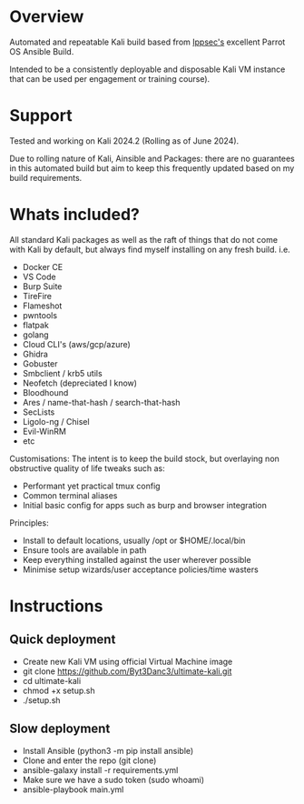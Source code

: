 
# Overview
Automated and repeatable Kali build based from [Ippsec's](https://github.com/IppSec/parrot-build/tree/master) excellent Parrot OS Ansible Build.

Intended to be a consistently deployable and disposable Kali VM instance that can be used per engagement or training course). 

# Support
Tested and working on Kali 2024.2 (Rolling as of June 2024). 

Due to rolling nature of Kali, Ainsible and Packages: there are no guarantees in this automated build but aim to keep this frequently updated based on my build requirements.

# Whats included?
All standard Kali packages as well as the raft of things that do not come with Kali by default, but always find myself installing on any fresh build. i.e.
- Docker CE
- VS Code
- Burp Suite
- TireFire
- Flameshot
- pwntools
- flatpak
- golang
- Cloud CLI's (aws/gcp/azure)
- Ghidra
- Gobuster
- Smbclient / krb5 utils 
- Neofetch (depreciated I know)
- Bloodhound
- Ares / name-that-hash / search-that-hash
- SecLists
- Ligolo-ng / Chisel
- Evil-WinRM
- etc

Customisations:
The intent is to keep the build stock, but overlaying non obstructive quality of life tweaks such as:
- Performant yet practical tmux config
- Common terminal aliases
- Initial basic config for apps such as burp and browser integration

Principles:
- Install to default locations, usually /opt or $HOME/.local/bin
- Ensure tools are available in path
- Keep everything installed against the user wherever possible
- Minimise setup wizards/user acceptance policies/time wasters

# Instructions

## Quick deployment 
* Create new Kali VM using official Virtual Machine image
* git clone https://github.com/Byt3Danc3/ultimate-kali.git
* cd ultimate-kali
* chmod +x setup.sh
* ./setup.sh

## Slow  deployment
* Install Ansible (python3 -m pip install ansible)
* Clone and enter the repo (git clone)
* ansible-galaxy install -r requirements.yml
* Make sure we have a sudo token (sudo whoami)
* ansible-playbook main.yml
